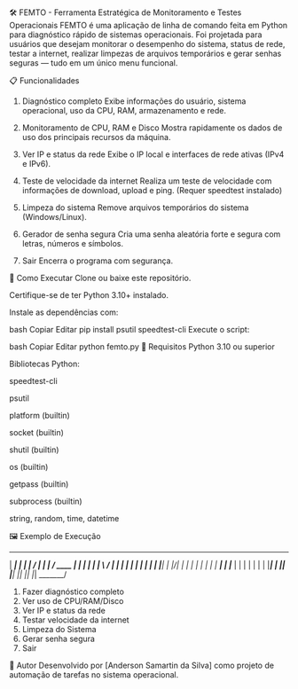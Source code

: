 🛠️ FEMTO - Ferramenta Estratégica de Monitoramento e Testes Operacionais
FEMTO é uma aplicação de linha de comando feita em Python para diagnóstico rápido de sistemas operacionais. Foi projetada para usuários que desejam monitorar o desempenho do sistema, status de rede, testar a internet, realizar limpezas de arquivos temporários e gerar senhas seguras — tudo em um único menu funcional.

📋 Funcionalidades

1. Diagnóstico completo
Exibe informações do usuário, sistema operacional, uso da CPU, RAM, armazenamento e rede.

2. Monitoramento de CPU, RAM e Disco
Mostra rapidamente os dados de uso dos principais recursos da máquina.

3. Ver IP e status da rede
Exibe o IP local e interfaces de rede ativas (IPv4 e IPv6).

4. Teste de velocidade da internet
Realiza um teste de velocidade com informações de download, upload e ping. (Requer speedtest instalado)

5. Limpeza do sistema
Remove arquivos temporários do sistema (Windows/Linux).

6. Gerador de senha segura
Cria uma senha aleatória forte e segura com letras, números e símbolos.

0. Sair
Encerra o programa com segurança.

🚀 Como Executar
Clone ou baixe este repositório.

Certifique-se de ter Python 3.10+ instalado.

Instale as dependências com:

bash
Copiar
Editar
pip install psutil speedtest-cli
Execute o script:

bash
Copiar
Editar
python femto.py
📂 Requisitos
Python 3.10 ou superior

Bibliotecas Python:

speedtest-cli

psutil

platform (builtin)

socket (builtin)

shutil (builtin)

os (builtin)

getpass (builtin)

subprocess (builtin)


string, random, time, datetime

🖼️ Exemplo de Execução

 _______   _______   __  __    _______    _______ 
|  _____| |  _____| |  \/  |  |__   __|  /  ____ |
| |       | |___    | \  / |     | |    |  |    | |
| |___    | |___|   | |\/| |     | |    |  |    | |
|  ___|   | |____   | |  | |     | |    |  |____| |
|_|       |______|  |_|  |_|     |_|     \_______/ 

1. Fazer diagnóstico completo
2. Ver uso de CPU/RAM/Disco
3. Ver IP e status da rede
4. Testar velocidade da internet
5. Limpeza do Sistema
6. Gerar senha segura
0. Sair

🧠 Autor
Desenvolvido por [Anderson Samartin da Silva] como projeto de automação de tarefas no sistema operacional.
